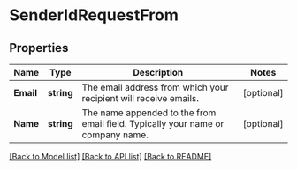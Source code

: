 # SenderIdRequestFrom

## Properties

Name | Type | Description | Notes
------------ | ------------- | ------------- | -------------
**Email** | **string** | The email address from which your recipient will receive emails. |[optional] 
**Name** | **string** | The name appended to the from email field. Typically your name or company name. |[optional] 

[[Back to Model list]](../README.md#documentation-for-models) [[Back to API list]](../README.md#documentation-for-api-endpoints) [[Back to README]](../README.md)


